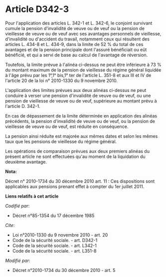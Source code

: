 # Article D342-3

Pour l'application des articles L. 342-1 et L. 342-6, le conjoint survivant cumule la pension d'invalidité de veuve ou de
veuf ou la pension de vieillesse de veuve ou de veuf avec ses avantages personnels de vieillesse, d'invalidité ou d'accident
du travail, notamment ceux qui résultent des articles L. 434-8 et L. 434-9, dans la limite de 52 % du total de ces avantages
et de la pension principale dont l'assuré bénéficiait ou eût bénéficié, et qui a servi de base au calcul de l'avantage de
réversion. 

Toutefois, la limite prévue à l'alinéa ci-dessus ne peut être inférieure à 73 % du montant maximum de la pension de
vieillesse du régime général liquidée à l'âge prévu par les 1°,1° bis,1° ter de l'article L. 351-8 et aux III et IV de
l'article 20 de la loi n° 2010-1330 du 9 novembre 2010.

L'application des limites prévues aux deux alinéas ci-dessus ne peut conduire à verser une pension d'invalidité de veuve ou
de veuf, ou une pension de vieillesse de veuve ou de veuf, supérieure au montant prévu à l'article D. 342-1. 

En cas de dépassement de la limite déterminée en application des alinéas précédents, la pension d'invalidité de veuve ou de
veuf, ou la pension de vieillesse de veuve ou de veuf, est réduite en conséquence. 

La pension ainsi réduite est majorée aux mêmes dates et selon les mêmes taux que les pensions de vieillesse du régime
général. 

Les opérations de comparaison prévues aux deux premiers alinéas du présent article ne sont effectuées qu'au moment de la
liquidation du deuxième avantage.

**Nota:**

Décret n° 2010-1734 du 30 décembre 2010 art. 11 : Ces dispositions sont applicables aux pensions prenant effet à compter du
1er juillet 2011.

**Liens relatifs à cet article**

_Codifié par_:

  - Décret n°85-1354 du 17 décembre 1985

_Cite_:

  - Loi n°2010-1330 du 9 novembre 2010 - art. 20
  - Code de la sécurité sociale. - art. D342-1
  - Code de la sécurité sociale. - art. L342-1
  - Code de la sécurité sociale. - art. L351-8

_Modifié par_:

  - Décret n°2010-1734 du 30 décembre 2010 - art. 5
